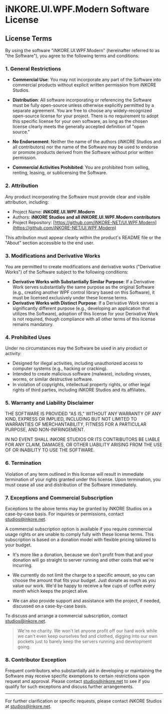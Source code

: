 # iNKORE.UI.WPF.Modern Software License

## License Terms

By using the software "iNKORE.UI.WPF.Modern" (hereinafter referred to as "the Software"), you agree to the following terms and conditions:

### 1. General Restrictions

- **Commercial Use**: You may not incorporate any part of the Software into commercial products without explicit written permission from iNKORE Studios.

- **Distribution**: All software incorporating or referencing the Software must be fully open-source unless otherwise explicitly permitted by a separate agreement. You are free to choose any widely-recognized open-source license for your project. There is no requirement to adopt this specific license for your own software, as long as the chosen license clearly meets the generally accepted definition of "open source."

- **No Endorsement**: Neither the name of the authors (iNKORE Studios and all contributors) nor the name of the Software may be used to endorse or promote products derived from the Software without prior written permission.

- **Commercial Activities Prohibited**: You are prohibited from selling, renting, leasing, or sublicensing the Software.

### 2. Attribution

Any product incorporating the Software must provide clear and visible attribution, including:

- Project Name: **iNKORE.UI.WPF.Modern**
- Authors: **iNKORE Studios and all iNKORE.UI.WPF.Modern contributors**
- Project Repository: [https://github.com/iNKORE-NET/UI.WPF.Modern](https://github.com/iNKORE-NET/UI.WPF.Modern)

This attribution must appear clearly within the product's README file or the "About" section accessible to the end user.

### 3. Modifications and Derivative Works

You are permitted to create modifications and derivative works ("Derivative Works") of the Software subject to the following conditions:

- **Derivative Works with Substantially Similar Purpose**: If a Derivative Work serves substantially the same purpose as the original Software (e.g., creating another WPF control library based on this Software), it must be licensed exclusively under these license terms.
- **Derivative Works with Distinct Purpose**: If a Derivative Work serves a significantly different purpose (e.g., developing an application that utilizes the Software), adoption of this license for your Derivative Work is not required, though compliance with all other terms of this license remains mandatory.

### 4. Prohibited Uses

Under no circumstances may the Software be used in any product or activity:

- Designed for illegal activities, including unauthorized access to computer systems (e.g., hacking or cracking).
- Intended to create malicious software (malware), including viruses, worms, or similar destructive software.
- In violation of copyrights, intellectual property rights, or other legal rights of third parties, including iNKORE Studios and its affiliates.

### 5. Warranty and Liability Disclaimer

THE SOFTWARE IS PROVIDED "AS IS," WITHOUT ANY WARRANTY OF ANY KIND, EXPRESS OR IMPLIED, INCLUDING BUT NOT LIMITED TO WARRANTIES OF MERCHANTABILITY, FITNESS FOR A PARTICULAR PURPOSE, AND NON-INFRINGEMENT.

IN NO EVENT SHALL iNKORE STUDIOS OR ITS CONTRIBUTORS BE LIABLE FOR ANY CLAIM, DAMAGES, OR OTHER LIABILITY ARISING FROM THE USE OF OR INABILITY TO USE THE SOFTWARE.

### 6. Termination

Violation of any term outlined in this license will result in immediate termination of your rights granted under this license. Upon termination, you must cease all use and distribution of the Software immediately.

### 7. Exceptions and Commercial Subscription

Exceptions to the above terms may be granted by iNKORE Studios on a case-by-case basis. For inquiries or permissions, contact [studios@inkore.net](mailto:studios@inkore.net).

A commercial subscription option is available if you require commercial usage rights or are unable to comply fully with these license terms. This subscription is based on a donation model with flexible pricing tailored to your budget.

- It's more like a donation, because we don't profit from that and your donation will go straight to server running and other costs that we're incurring.

- We currently do not limit the charge to a specific amount, so you can choose the amount that fits your budget. Just donate as much as you value our work. We'd be happy to receive a few cups of coffee every month which keeps the project alive.

- We can also provide support and assistance with the project, if needed, discussed on a case-by-case basis.

To discuss and arrange a commercial subscription, contact [studios@inkore.net](mailto:studios@inkore.net).

> We're no charity. We won't let anyone profit off our hard work while we can't even keep ourselves fed and clothed, digging into our own pockets just to barely keep the servers running and development going.

### 8. Contributor Exception

Frequent contributors who substantially aid in developing or maintaining the Software may receive specific exemptions to certain restrictions upon request and approval. Please contact [studios@inkore.net](mailto:studios@inkore.net) to see if you qualify for such exceptions and discuss further arrangements.

---

For further clarification or specific requests, please contact iNKORE Studios at [studios@inkore.net](mailto:studios@inkore.net).
